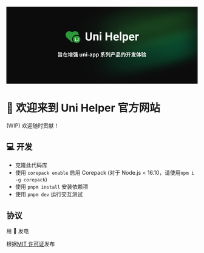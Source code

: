 [![Uni Helper Banner](./.github/assets/uni-helper-banner.png)](https://uni-helper.js.org)

# 👋 欢迎来到 Uni Helper 官方网站

(WIP) 欢迎随时贡献！

## 💻 开发

- 克隆此代码库
- 使用 `corepack enable` 启用 Corepack (对于 Node.js < 16.10，请使用`npm i -g corepack`)
- 使用 `pnpm install` 安装依赖项
- 使用 `pnpm dev` 运行交互测试

## 协议

用 💛 发电

根据[MIT 许可证](./LICENSE)发布